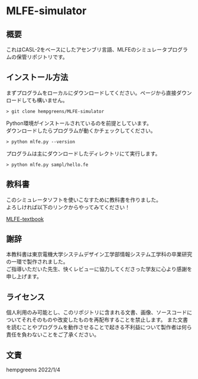 # MLFE-simulator

## 概要

これはCASL-2をベースにしたアセンブリ言語、MLFEのシミュレータプログラムの保管リポジトリです。

## インストール方法

まずプログラムをローカルにダウンロードしてください。ページから直接ダウンロードしても構いません。

```
> git clone hempgreens/MLFE-simulator
```

Python環境がインストールされているのを前提としています。  
ダウンロードしたらプログラムが動くかチェックしてください。

```
> python mlfe.py --version
```

プログラムは主にダウンロードしたディレクトリにて実行します。

```
> python mlfe.py sampl/hello.fe
```

## 教科書

このシミュレータソフトを使いこなすために教科書を作りました。  
よろしければ以下のリンクからやってみてください！

[MLFE-textbook](https://github.com/hempgreens/MLFE-textbook)

## 謝辞

本教科書は東京電機大学システムデザイン工学部情報システム工学科の卒業研究の一環で製作されました。  
ご指導いただいた先生、快くレビューに協力してくださった学友に心より感謝を申し上げます。

## ライセンス

個人利用のみ可能とし、このリポジトリに含まれる文書、画像、ソースコードについてそれそのものや改変したものを再配布することを禁止します。
また文書を読むことやプログラムを動作させることで起きる不利益について製作者は何ら責任を負わないことをご了承ください。

## 文責

hempgreens 2022/1/4
